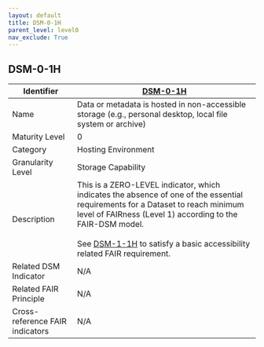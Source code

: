 ```yaml
---
layout: default
title: DSM-0-1H
parent_level: level0
nav_exclude: True
---
```


## DSM-0-1H

| Identifier | [DSM-0-1H](https://github.com/FAIRplus/Data-Maturity/blob/master/docs/_indicators/DSM-0-1H.md) |
| --------- | ----------|
| Name | Data or metadata is hosted in non-accessible  storage (e.g., personal desktop, local file system or archive) |
| Maturity Level | 0 |
| Category | Hosting Environment |
| Granularity Level | Storage Capability |
| Description | This is a ZERO-LEVEL indicator, which indicates the absence of one of the essential requirements for a Dataset to reach minimum level of FAIRness (Level 1) according to the FAIR-DSM model. <br><br> See [DSM-1-1H](https://fairplus.github.io/Data-Maturity/docs/Indicators/#DSM-1-1H) to satisfy a basic accessibility related FAIR requirement. |
| Related DSM Indicator| N/A |
| Related FAIR Principle | N/A |
| Cross-reference FAIR indicators | N/A |
